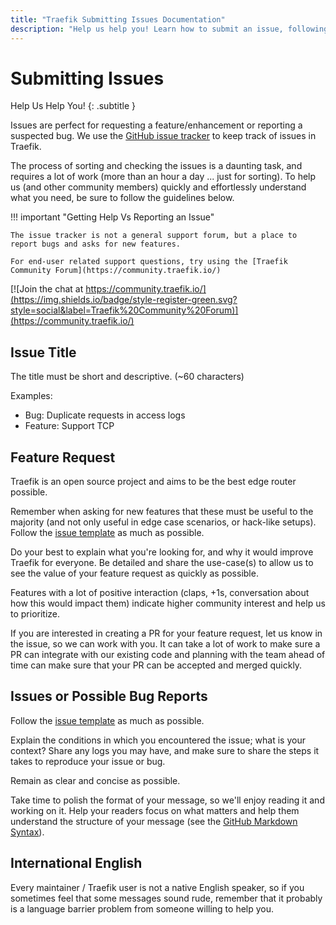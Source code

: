 ```yaml
---
title: "Traefik Submitting Issues Documentation"
description: "Help us help you! Learn how to submit an issue, following the guidelines, so the Traefik Proxy team can help. Read the technical documentation."
---
```


# Submitting Issues

Help Us Help You!
{: .subtitle }

Issues are perfect for requesting a feature/enhancement or reporting a suspected bug.
We use the [GitHub issue tracker](https://github.com/traefik/traefik/issues) to keep track of issues in Traefik.

The process of sorting and checking the issues is a daunting task, and requires a lot of work (more than an hour a day ... just for sorting).
To help us (and other community members) quickly and effortlessly understand what you need,
be sure to follow the guidelines below.

!!! important "Getting Help Vs Reporting an Issue"

    The issue tracker is not a general support forum, but a place to report bugs and asks for new features.

    For end-user related support questions, try using the [Traefik Community Forum](https://community.traefik.io/)
   [![Join the chat at https://community.traefik.io/](https://img.shields.io/badge/style-register-green.svg?style=social&label=Traefik%20Community%20Forum)](https://community.traefik.io/)

## Issue Title

The title must be short and descriptive. (~60 characters)

Examples:

* Bug: Duplicate requests in access logs
* Feature: Support TCP

## Feature Request

Traefik is an open source project and aims to be the best edge router possible.

Remember when asking for new features that these must be useful to the majority (and not only useful in edge case scenarios, or hack-like setups).
Follow the [issue template](https://github.com/traefik/traefik/blob/master/.github/ISSUE_TEMPLATE/feature-request.yml) as much as possible.

Do your best to explain what you're looking for, and why it would improve Traefik for everyone.
Be detailed and share the use-case(s) to allow us to see the value of your feature request as quickly as possible.

Features with a lot of positive interaction (claps, +1s, conversation about how this would impact them) indicate higher community interest and help us to prioritize.

If you are interested in creating a PR for your feature request, let us know in the issue, so we can work with you.
It can take a lot of work to make sure a PR can integrate with our existing code and planning with the team ahead of time can make sure that your PR can be accepted and merged quickly.

## Issues or Possible Bug Reports

Follow the [issue template](https://github.com/traefik/traefik/blob/master/.github/ISSUE_TEMPLATE/bug_report.yml) as much as possible.

Explain the conditions in which you encountered the issue; what is your context?
Share any logs you may have, and make sure to share the steps it takes to reproduce your issue or bug.

Remain as clear and concise as possible.

Take time to polish the format of your message, so we'll enjoy reading it and working on it.
Help your readers focus on what matters and help them understand the structure of your message (see the [GitHub Markdown Syntax](https://docs.github.com/en/get-started/writing-on-github)).

## International English

Every maintainer / Traefik user is not a native English speaker, so if you sometimes feel that some messages sound rude, remember that it probably is a language barrier problem from someone willing to help you.
